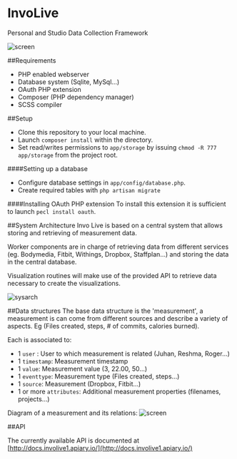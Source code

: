 InvoLive
========
Personal and Studio Data Collection Framework

![screen](https://raw.github.com/goinvo/InvoLive/develop/docs/img/screenshot.png)

##Requirements
*	PHP enabled webserver
*	Database system (Sqlite, MySql...)
*	OAuth PHP extension
*	Composer (PHP dependency manager)
*	SCSS compiler

##Setup
*	Clone this repository to your local machine.
*	Launch `composer install` within the directory.
*	Set read/writes permissions to `app/storage` by issuing `chmod -R 777 app/storage` from the project root.

####Setting up a database
*	Configure database settings in `app/config/database.php`.
*	Create required tables with `php artisan migrate`

####Installing OAuth PHP extension
To install this extension it is sufficient to launch `pecl install oauth`.

##System Architecture
Invo Live is based on a central system that allows storing and retrieving of measurement data. 

Worker components are in charge of retrieving data from different services (eg. Bodymedia, Fitbit, Withings, Dropbox, Staffplan...) and storing the data in the central database.

Visualization routines will make use of the provided API to retrieve data necessary to create the visualizations.

![sysarch](https://raw.github.com/goinvo/InvoLive/develop/docs/img/sysarch.png)

##Data structures
The base data structure is the 'measurement', a measurement is can come from different sources and describe a variety of aspects. Eg (Files created, steps, # of commits, calories burned).

Each is associated to:

* 1	`user` : User to which measurement is related (Juhan, Reshma, Roger...)
* 1 `timestamp`: Measurement timestamp
* 1 `value`: Measurement value (3, 22.00, 50...)
* 1 `eventtype`: Measurement type (Files created, steps...)
* 1 `source`: Measurement (Dropbox, Fitbit...)
* 1 or more `attributes`: Additional measurement properties (filenames, projects...)

Diagram of a measurement and its relations:
![screen](https://raw.github.com/goinvo/InvoLive/develop/docs/img/measurement.png)

##API

The currently available API is documented at [http://docs.involive1.apiary.io/](http://docs.involive1.apiary.io/)
